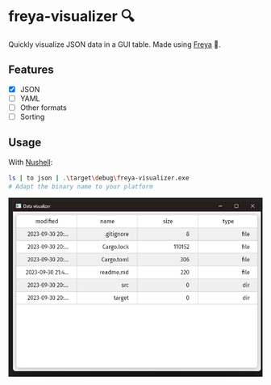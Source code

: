 # freya-visualizer 🔍

Quickly visualize JSON data in a GUI table. Made using [Freya](https://github.com/marc2332/freya) 🦀.

## Features
- [x] JSON
- [ ] YAML
- [ ] Other formats
- [ ] Sorting

## Usage

With [Nushell](https://www.nushell.sh/):
```sh
ls | to json | .\target\debug\freya-visualizer.exe
# Adapt the binary name to your platform
```

![Freya](./demo.png)

